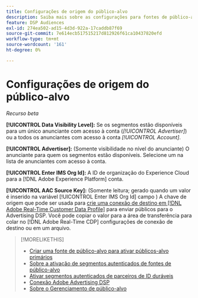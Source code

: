 ```yaml
---
title: Configurações de origem do público-alvo
description: Saiba mais sobre as configurações para fontes de público-alvo.
feature: DSP Audiences
exl-id: 274ea502-ad15-4d3d-922a-17caddb87f69
source-git-commit: 7e614ecb517515217d812926f61ca10437820efd
workflow-type: tm+mt
source-wordcount: '161'
ht-degree: 0%

---
```


# Configurações de origem do público-alvo

*Recurso beta*

**[!UICONTROL Data Visibility Level]:** Se os segmentos estão disponíveis para um único anunciante com acesso à conta (*[!UICONTROL Advertiser]*) ou a todos os anunciantes com acesso à conta *[!UICONTROL Account]*.

**[!UICONTROL Advertiser]:** (Somente visibilidade no nível do anunciante) O anunciante para quem os segmentos estão disponíveis. Selecione um na lista de anunciantes com acesso à conta.

**[!UICONTROL Enter IMS Org Id]:** A ID de organização do Experience Cloud para a [!DNL Adobe Experience Platform] conta.

**[!UICONTROL AAC Source Key]:** (Somente leitura; gerado quando um valor é inserido na variável [!UICONTROL Enter IMS Org Id] campo ) A chave de origem que pode ser usada para [crie uma conexão de destino em [!DNL Adobe Real-Time Customer Data Profile]](https://experienceleague.adobe.com/docs/experience-platform/destinations/catalog/advertising/adobe-advertising-connection.html) para enviar públicos para o Advertising DSP. Você pode copiar o valor para a área de transferência para colar no [!DNL Adobe Real-Time CDP] configurações de conexão de destino ou em um arquivo.

>[!MORELIKETHIS]
>
>* [Criar uma fonte de público-alvo para ativar públicos-alvo primários](source-create.md)
>* [Sobre a ativação de segmentos autenticados de fontes de público-alvo](source-about.md)
>* [Ativar segmentos autenticados de parceiros de ID duráveis](source-durable-id.md)
>* [Conexão Adobe Advertising DSP](https://experienceleague.adobe.com/docs/experience-platform/destinations/catalog/advertising/adobe-advertising-connection.html)
>* [Sobre o Gerenciamento de público-alvo](/help/dsp/audiences/audience-about.md)

